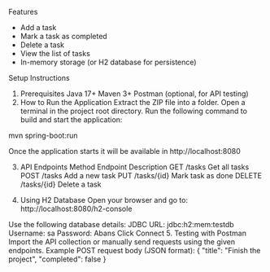 Features
* Add a task
* Mark a task as completed
* Delete a task
* View the list of tasks
* In-memory storage (or H2 database for persistence)

Setup Instructions
1. Prerequisites
  Java 17+
  Maven 3+
  Postman (optional, for API testing)
2. How to Run the Application
  Extract the ZIP file into a folder.
  Open a terminal in the project root directory.
Run the following command to build and start the application:

mvn spring-boot:run

Once the application starts it will be available in
http://localhost:8080

3.  API Endpoints
   Method	Endpoint	    Description
   GET	    /tasks	    Get all tasks
   POST	    /tasks	    Add a new task
   PUT	    /tasks/{id}	Mark task as done
   DELETE	/tasks/{id}	Delete a task

4.  Using H2 Database
   Open your browser and go to:  
   http://localhost:8080/h2-console

   Use the following database details:
   JDBC URL: jdbc:h2:mem:testdb
   Username: sa
   Password: Abans
   Click Connect 
5.  Testing with Postman
    Import the API collection or manually send requests using the given endpoints.
    Example POST request body (JSON format):
    {
  "title": "Finish the project",
  "completed": false
}

